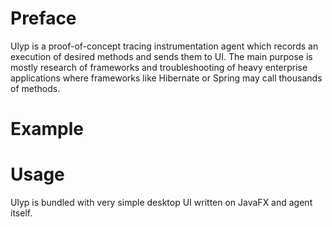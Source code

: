 # Preface
Ulyp is a proof-of-concept tracing instrumentation agent which records an execution of desired methods and sends them to UI. The main purpose is mostly research of frameworks and  troubleshooting of heavy enterprise applications where frameworks like Hibernate or Spring may call thousands of methods.

# Example

# Usage
Ulyp is bundled with very simple desktop UI written on JavaFX and agent itself.
